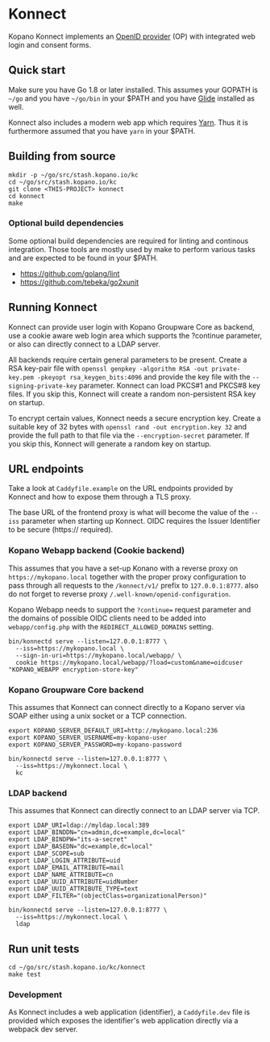 # Konnect

Kopano Konnect implements an [OpenID provider](openid.net/specs/openid-connect-core-1_0.html) (OP) with integrated web login and consent forms.

## Quick start

Make sure you have Go 1.8 or later installed. This assumes your GOPATH is `~/go` and
you have `~/go/bin` in your $PATH and you have [Glide](https://github.com/Masterminds/glide)
installed as well.

Konnect also includes a modern web app which requires [Yarn](https://yarnpkg.com). Thus it
is furthermore assumed that you have `yarn` in your $PATH.

## Building from source

```
mkdir -p ~/go/src/stash.kopano.io/kc
cd ~/go/src/stash.kopano.io/kc
git clone <THIS-PROJECT> konnect
cd konnect
make
```

### Optional build dependencies

Some optional build dependencies are required for linting and continous
integration. Those tools are mostly used by make to perform various tasks and
are expected to be found in your $PATH.

  - https://github.com/golang/lint
  - https://github.com/tebeka/go2xunit

## Running Konnect

Konnect can provide user login with Kopano Groupware Core as backend, use a
cookie aware web login area which supports the ?continue parameter, or also can
directly connect to a LDAP server.

All backends require certain general parameters to be present. Create a RSA
key-pair file with `openssl genpkey -algorithm RSA -out private-key.pem -pkeyopt rsa_keygen_bits:4096`
and provide the key file with the `--signing-private-key` parameter. Konnect can
load PKCS#1 and PKCS#8 key files. If you skip this, Konnect will create a random
non-persistent RSA key on startup.

To encrypt certain values, Konnect needs a secure encryption key. Create a
suitable key of 32 bytes with `openssl rand -out encryption.key 32` and provide
the full path to that file via the `--encryption-secret` parameter. If you skip
this, Konnect will generate a random key on startup.

## URL endpoints

Take a look at `Caddyfile.example` on the URL endpoints provided by Konnect and
how to expose them through a TLS proxy.

The base URL of the frontend proxy is what will become the value of the `--iss`
parameter when starting up Konnect. OIDC requires the Issuer Identifier to be
secure (https:// required).

### Kopano Webapp backend (Cookie backend)

This assumes that you have a set-up Konano with a reverse proxy on
`https://mykopano.local` together with the proper proxy configuration to
pass through all requests to the `/konnect/v1/` prefix to `127.0.0.1:8777`. also
do not forget to reverse proxy `/.well-known/openid-configuration`.

Kopano Webapp needs to support the `?continue=` request parameter and the domains
of possible OIDC clients need to be added into `webapp/config.php` with the
`REDIRECT_ALLOWED_DOMAINS` setting.

```
bin/konnectd serve --listen=127.0.0.1:8777 \
  --iss=https://mykopano.local \
  --sign-in-uri=https://mykopano.local/webapp/ \
  cookie https://mykopano.local/webapp/?load=custom&name=oidcuser "KOPANO_WEBAPP encryption-store-key"
```

### Kopano Groupware Core backend

This assumes that Konnect can connect directly to a Kopano server via SOAP
either using a unix socket or a TCP connection.

```
export KOPANO_SERVER_DEFAULT_URI=http://mykopano.local:236
export KOPANO_SERVER_USERNAME=my-kopano-user
export KOPANO_SERVER_PASSWORD=my-kopano-password

bin/konnectd serve --listen=127.0.0.1:8777 \
  --iss=https://mykonnect.local \
  kc
```

### LDAP backend

This assumes that Konnect can directly connect to an LDAP server via TCP.

```
export LDAP_URI=ldap://myldap.local:389
export LDAP_BINDDN="cn=admin,dc=example,dc=local"
export LDAP_BINDPW="its-a-secret"
export LDAP_BASEDN="dc=example,dc=local"
export LDAP_SCOPE=sub
export LDAP_LOGIN_ATTRIBUTE=uid
export LDAP_EMAIL_ATTRIBUTE=mail
export LDAP_NAME_ATTRIBUTE=cn
export LDAP_UUID_ATTRIBUTE=uidNumber
export LDAP_UUID_ATTRIBUTE_TYPE=text
export LDAP_FILTER="(objectClass=organizationalPerson)"

bin/konnectd serve --listen=127.0.0.1:8777 \
  --iss=https://mykonnect.local \
  ldap
```

## Run unit tests

```
cd ~/go/src/stash.kopano.io/kc/konnect
make test
```

### Development

As Konnect includes a web application (identifier), a `Caddyfile.dev` file is
provided which exposes the identifier's web application directly via a
webpack dev server.
